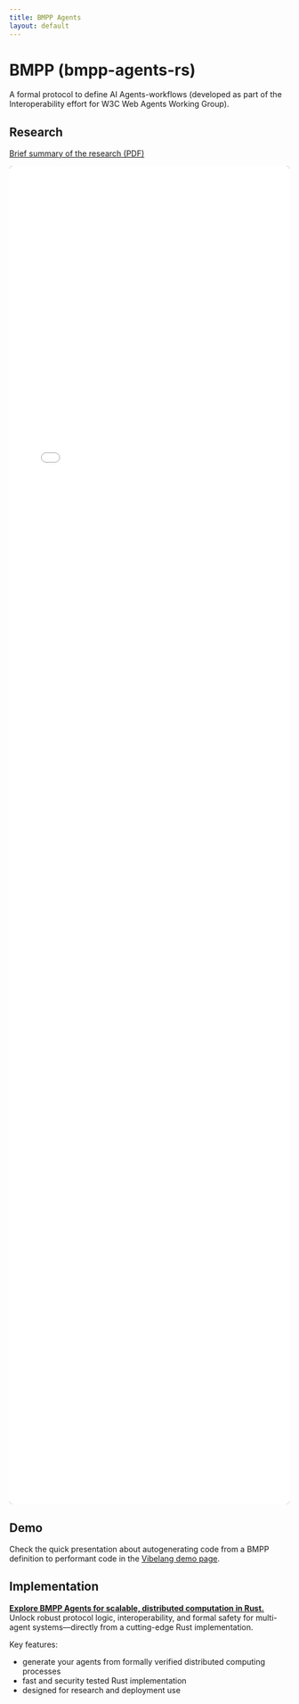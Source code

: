 ```yaml
---
title: BMPP Agents
layout: default
---
```


# BMPP (bmpp-agents-rs)

A formal protocol to define AI Agents-workflows (developed as part of the Interoperability effort for W3C Web Agents Working Group).

## Research

[Brief summary of the research (PDF)](assets/2025-agentic-slides.pdf)

<embed src="assets/2025-agentic-slides.pdf" type="application/pdf"
       style="width:100%; min-height:60vh; background:#111; border-radius:6px; box-sizing:border-box;" />


## Demo

Check the quick presentation about autogenerating code from a BMPP definition to performant code in the [Vibelang demo page](/vibelang-rs).

## Implementation

[**Explore BMPP Agents for scalable, distributed computation in Rust.**](https://github.com/Mec-iS/bmpp-agents-rs)
Unlock robust protocol logic, interoperability, and formal safety for multi-agent systems—directly from a cutting-edge Rust implementation.

Key features:
- generate your agents from formally verified distributed computing processes
- fast and security tested Rust implementation
- designed for research and deployment use


